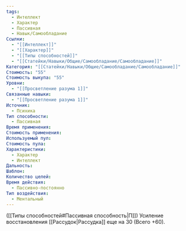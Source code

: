 ```yaml
---
tags:
  - Интеллект
  - Характер
  - Пассивная
  - Навык/Самообладание
Ссылки:
  - "[[Интеллект]]"
  - "[[Характер]]"
  - "[[Типы способностей]]"
  - "[[Статейки/Навыки/Общие/Самообладание/Самообладание]]"
Категория: "[[Статейки/Навыки/Общие/Самообладание/Самообладание]]"
Стоимость: "55"
Стоимость выкупа: "55"
Уровни:
  - "[[Просветление разума 1]]"
Связанные навыки:
  - "[[Просветление разума 1]]"
Источник:
  - Психика
Тип способности:
  - Пассивная
Время применения: 
Стоимость применения: 
Используемый пул: 
Стоимость пула: 
Характеристики:
  - Характер
  - Интеллект
Дальность: 
Шаблон: 
Количество целей: 
Время действия:
  - Пассивно-постоянно
Тип воздействия:
  - Ментальный
---
```

([[Типы способностей#Пассивная способность|П]]) Усиление восстановления [[Рассудок|Рассудка]] еще на 30 (Всего +60). 
